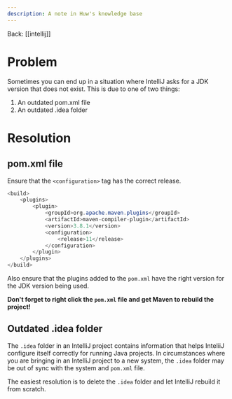 ```yaml
---
description: A note in Huw's knowledge base
---
```


Back: [[intellij]]

# Problem
Sometimes you can end up in a situation where IntelliJ asks for a JDK version that does not exist. This is due to one of two things:

1. An outdated pom.xml file
2. An outdated .idea folder

# Resolution
## pom.xml file
Ensure that the `<configuration>` tag has the correct release.

```java
<build>
	<plugins>
		<plugin>
			<groupId>org.apache.maven.plugins</groupId>
			<artifactId>maven-compiler-plugin</artifactId>
			<version>3.8.1</version>
			<configuration>
				<release>11</release>
			</configuration>
		</plugin>
	</plugins>
</build>
```

Also ensure that the plugins added to the `pom.xml` have the right version for the JDK version being used.

**Don't forget to right click the `pom.xml` file and get Maven to rebuild the project!**


## Outdated .idea folder
The `.idea` folder in an IntelliJ project contains information that helps InteliiJ configure itself correctly for running Java projects. In circumstances where you are bringing in an IntelliJ project to a new system, the `.idea` folder may be out of sync with the system and `pom.xml` file.

The easiest resolution is to delete the `.idea` folder and let IntelliJ rebuild it from scratch.